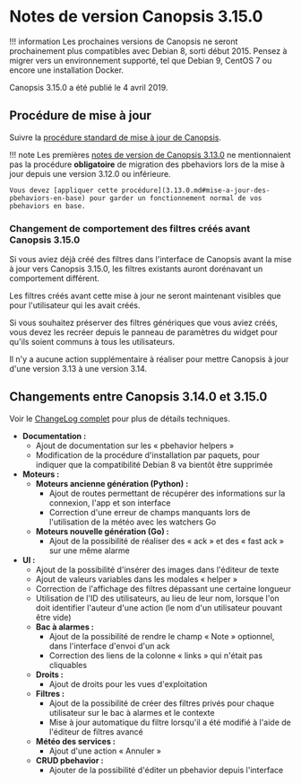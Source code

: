 # Notes de version Canopsis 3.15.0

!!! information
    Les prochaines versions de Canopsis ne seront prochainement plus compatibles avec Debian 8, sorti début 2015. Pensez à migrer vers un environnement supporté, tel que Debian 9, CentOS 7 ou encore une installation Docker.

Canopsis 3.15.0 a été publié le 4 avril 2019.

## Procédure de mise à jour

Suivre la [procédure standard de mise à jour de Canopsis](../guide-administration/mise-a-jour/index.md).

!!! note
    Les premières [notes de version de Canopsis 3.13.0](3.13.0.md) ne mentionnaient pas la procédure **obligatoire** de migration des pbehaviors lors de la mise à jour depuis une version 3.12.0 ou inférieure.

    Vous devez [appliquer cette procédure](3.13.0.md#mise-a-jour-des-pbehaviors-en-base) pour garder un fonctionnement normal de vos pbehaviors en base.

### Changement de comportement des filtres créés avant Canopsis 3.15.0

Si vous aviez déjà créé des filtres dans l'interface de Canopsis avant la mise à jour vers Canopsis 3.15.0, les filtres existants auront dorénavant un comportement différent.

Les filtres créés avant cette mise à jour ne seront maintenant visibles que pour l'utilisateur qui les avait créés.

Si vous souhaitez préserver des filtres génériques que vous aviez créés, vous devez les recréer depuis le panneau de paramètres du widget pour qu'ils soient communs à tous les utilisateurs.

Il n'y a aucune action supplémentaire à réaliser pour mettre Canopsis à jour d'une version 3.13 à une version 3.14.

## Changements entre Canopsis 3.14.0 et 3.15.0

Voir le [ChangeLog complet](https://git.canopsis.net/canopsis/canopsis/blob/develop/CHANGELOG.md) pour plus de détails techniques.

*  **Documentation :**
    *  Ajout de documentation sur les « pbehavior helpers »
    *  Modification de la procédure d'installation par paquets, pour indiquer que la compatibilité Debian 8 va bientôt être supprimée
*  **Moteurs :**
    *  **Moteurs ancienne génération (Python) :**
        *  Ajout de routes permettant de récupérer des informations sur la connexion, l'app et son interface
        *  Correction d'une erreur de champs manquants lors de l'utilisation de la météo avec les watchers Go
    *  **Moteurs nouvelle génération (Go) :**
        *  Ajout de la possibilité de réaliser des « ack » et des « fast ack » sur une même alarme
*  **UI :**
    *  Ajout de la possibilité d'insérer des images dans l'éditeur de texte
    *  Ajout de valeurs variables dans les modales « helper »
    *  Correction de l'affichage des filtres dépassant une certaine longueur
    *  Utilisation de l'ID des utilisateurs, au lieu de leur nom, lorsque l'on doit identifier l'auteur d'une action (le nom d'un utilisateur pouvant être vide)
    *  **Bac à alarmes :**
        *  Ajout de la possibilité de rendre le champ « Note » optionnel, dans l'interface d'envoi d'un ack
        *  Correction des liens de la colonne « links » qui n'était pas cliquables
    *  **Droits :**
        *  Ajout de droits pour les vues d'exploitation
    *  **Filtres :**
        *  Ajout de la possibilité de créer des filtres privés pour chaque utilisateur sur le bac à alarmes et le contexte
        *  Mise à jour automatique du filtre lorsqu'il a été modifié à l'aide de l'éditeur de filtres avancé
    *  **Météo des services :**
        *  Ajout d'une action « Annuler »
    *  **CRUD pbehavior :**
        *  Ajouter de la possibilité d'éditer un pbehavior depuis l'interface

